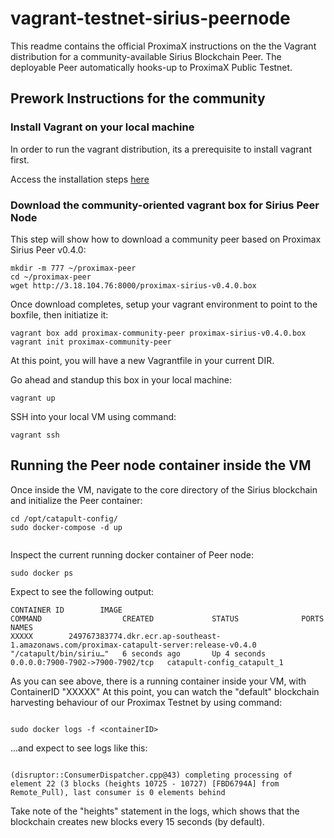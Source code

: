 # vagrant-testnet-sirius-peernode
This readme contains the official ProximaX instructions on the the Vagrant distribution for a community-available Sirius Blockchain Peer.  The deployable  Peer automatically hooks-up to ProximaX Public Testnet.

## Prework Instructions for the community

### Install Vagrant on your local machine
In order to run the vagrant distribution, its a prerequisite to install vagrant first.

Access the installation steps [here](https://www.vagrantup.com/intro/getting-started/install.html)

### Download the community-oriented vagrant box for Sirius Peer Node
This step will show how to download a community peer based on Proximax Sirius Peer v0.4.0:

```
mkdir -m 777 ~/proximax-peer
cd ~/proximax-peer
wget http://3.18.104.76:8000/proximax-sirius-v0.4.0.box
```


Once download completes, setup your vagrant environment to point to the boxfile, then initiatize it:
```
vagrant box add proximax-community-peer proximax-sirius-v0.4.0.box
vagrant init proximax-community-peer
```

At this point, you will have a new Vagrantfile in your current DIR.


Go ahead and standup this box in your local machine:
```
vagrant up
```

SSH into your local VM using command:
```
vagrant ssh
```



## Running the Peer node container inside the VM


Once inside the VM, navigate to the core directory of the Sirius blockchain and initialize the Peer container:
```
cd /opt/catapult-config/
sudo docker-compose -d up


```

Inspect the current running docker container of Peer node:
```
sudo docker ps
```

Expect to see the following output:
```
CONTAINER ID        IMAGE                                                                                       COMMAND                  CREATED             STATUS              PORTS                              NAMES
XXXXX        249767383774.dkr.ecr.ap-southeast-1.amazonaws.com/proximax-catapult-server:release-v0.4.0   "/catapult/bin/siriu…"   6 seconds ago       Up 4 seconds        0.0.0.0:7900-7902->7900-7902/tcp   catapult-config_catapult_1
```

As you can see above, there is a running container inside your VM, with ContainerID "XXXXX"
At this point, you can watch the "default" blockchain harvesting behaviour of our Proximax Testnet by using command:
```

sudo docker logs -f <containerID>
```



...and expect to see logs like this:
```

(disruptor::ConsumerDispatcher.cpp@43) completing processing of element 22 (3 blocks (heights 10725 - 10727) [FBD6794A] from Remote_Pull), last consumer is 0 elements behind 
```


Take note of the "heights" statement in the logs, which shows that the blockchain creates new blocks every 15 seconds (by default).




 


